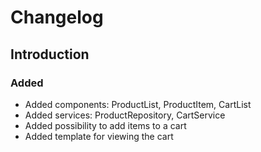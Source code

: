 # Changelog

## Introduction
### Added
* Added components: ProductList, ProductItem, CartList
* Added services: ProductRepository, CartService
* Added possibility to add items to a cart 
* Added template for viewing the cart
